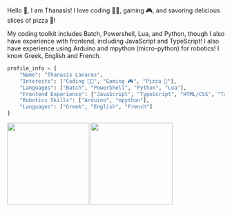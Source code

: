 Hello 👋, I am Thanasis! I love coding 👨‍💻, gaming 🎮, and savoring delicious slices of pizza 🍕!

My coding toolkit includes Batch, Powershell, Lua, and Python, though I also have experience with frontend, including JavaScript and TypeScript!
I also have experience using Arduino and mpython (micro-python) for robotics!
I know Greek, English and French.

```py
profile_info = {
    "Name": "Thanasis Lanaras",
    "Interests": ["Coding 👨‍💻", "Gaming 🎮", "Pizza 🍕"],
    "Languages": ["Batch", "PowerShell", "Python", "Lua"],
    "Frontend Experience": ["JavaScript", "TypeScript", "HTML/CSS", "Tailwind", "Electron"],
    "Robotics Skills": ["Arduino", "mpython"],
    "Languages": ["Greek", "English", "French"]
}
```

<picture>
  <source srcset="https://github-readme-stats.vercel.app/api?username=thanasis09&show_icons=true&theme=github_dark" media="(prefers-color-scheme: dark)">
  <source srcset="https://github-readme-stats.vercel.app/api?username=thanasis09&show_icons=true" media="(prefers-color-scheme: light), (prefers-color-scheme: no-preference)">
  <img height=190 align="left" src="https://github-readme-stats.vercel.app/api?username=thanasis09&show_icons=true">
</picture>
<picture>
  <source srcset="https://github-readme-stats.vercel.app/api/top-langs/?username=thanasis09&size_weight=0.5&count_weight=0.5&layout=compact&theme=github_dark" media="(prefers-color-scheme: dark)">
  <source srcset="https://github-readme-stats.vercel.app/api/top-langs/?username=thanasis09&size_weight=0.5&count_weight=0.5&layout=compact" media="(prefers-color-scheme: light), (prefers-color-scheme: no-preference)">
  <img height=190 src="https://github-readme-stats.vercel.app/api/top-langs/?username=thanasis09&size_weight=0.5&count_weight=0.5&layout=compact">
</picture>
